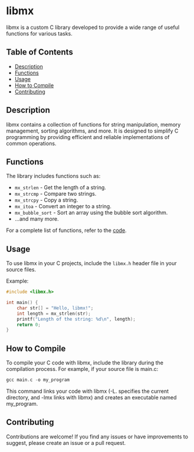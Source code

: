# libmx

libmx is a custom C library developed to provide a wide range of useful functions for various tasks.

## Table of Contents
- [Description](#description)
- [Functions](#functions)
- [Usage](#usage)
- [How to Compile](#how-to-compile)
- [Contributing](#contributing)

## Description
libmx contains a collection of functions for string manipulation, memory management, sorting algorithms, and more. It is designed to simplify C programming by providing efficient and reliable implementations of common operations.

## Functions
The library includes functions such as:
- `mx_strlen` - Get the length of a string.
- `mx_strcmp` - Compare two strings.
- `mx_strcpy` - Copy a string.
- `mx_itoa` - Convert an integer to a string.
- `mx_bubble_sort` - Sort an array using the bubble sort algorithm.
- ...and many more.

For a complete list of functions, refer to the [code](https://github.com/DMYTRO-DOLHII/Libmx/tree/master/src).

## Usage
To use libmx in your C projects, include the `libmx.h` header file in your source files.

Example:
```c
#include <libmx.h>

int main() {
    char str[] = "Hello, libmx!";
    int length = mx_strlen(str);
    printf("Length of the string: %d\n", length);
    return 0;
}
```

## How to Compile
To compile your C code with libmx, include the library during the compilation process. For example, if your source file is main.c:

```c
gcc main.c -o my_program
```

This command links your code with libmx (-L. specifies the current directory, and -lmx links with libmx) and creates an executable named my_program.

## Contributing
Contributions are welcome! If you find any issues or have improvements to suggest, please create an issue or a pull request.

